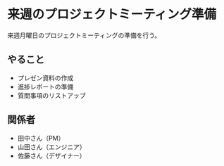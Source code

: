 # 来週のプロジェクトミーティング準備

来週月曜日のプロジェクトミーティングの準備を行う。

## やること
- プレゼン資料の作成
- 進捗レポートの準備
- 質問事項のリストアップ

## 関係者
- 田中さん（PM）
- 山田さん（エンジニア）
- 佐藤さん（デザイナー）